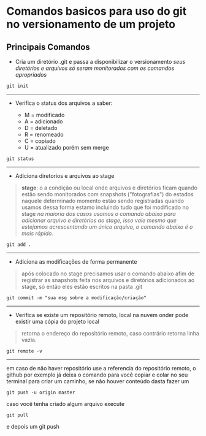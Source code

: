 # Comandos basicos para uso do git no versionamento de um projeto #

## Principais Comandos ##

- Cria um diretório .git e passa a disponibilizar o versionamento
*seus diretórios e arquivos só seram monitorados com os comandos apropriados*

`git init`

---

- Verifica o status dos arquivos a saber:

    - M = modificado
    - A = adicionado
    - D = deletado
    - R = renomeado
    - C = copiado
    - U = atualizado porém sem merge

`git status`

---

- Adiciona diretorios e arquivos ao stage

 > **stage**: o a condição ou local onde arquivos e diretórios ficam quando estão sendo monitorados com snapshots ("fotografias") do estados naquele determinado momento estão sendo registradas
 > quando usamos dessa forma estamo incluindo tudo que foi modificado no stage
 *na maioria dos casos usamos o comando abaixo para adicionar arquivo e diretórios ao stage, isso vale mesmo que estejamos acrescentando um único arquivo, o comando abaixo é o mais rápido.*

`git add .`

---

- Adiciona as modificações de forma permanente

 > após colocado no stage precisamos usar o comando abaixo afim de registrar as snapshots feita nos arquivos e diretórios adicionados ao stage, só então eles estão escritos na pasta .git

`git commit -m "sua msg sobre a modificação/criação"`

---

- Verifica se existe um repositório remoto, local na nuvem onder pode existir uma cópia do projeto local

 > retorna o endereço do repositório remoto, caso contrário retorna linha vazia.

`git remote -v`

---

em caso de não haver repositório use a referencia do repositório remoto, o github por exemplo já deixa o comando para você copiar e colar no seu terminal para criar um caminho, se não houver conteúdo dasta fazer um

`git push -u origin master`

caso você tenha criado algum arquivo execute

`git pull`

e depois um git push
